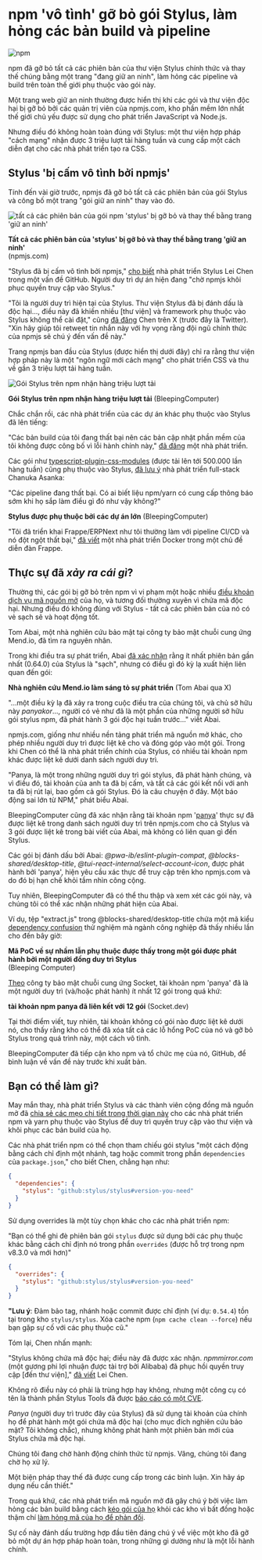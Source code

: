 # npm 'vô tình' gỡ bỏ gói Stylus, làm hỏng các bản build và pipeline

![npm](https://www.bleepstatic.com/content/hl-images/2022/07/05/NPM_logo_headpic.jpg)

npm đã gỡ bỏ tất cả các phiên bản của thư viện Stylus chính thức và thay thế chúng bằng một trang "đang giữ an ninh", làm hỏng các pipeline và build trên toàn thế giới phụ thuộc vào gói này.

Một trang web giữ an ninh thường được hiển thị khi các gói và thư viện độc hại bị gỡ bỏ bởi các quản trị viên của npmjs.com, kho phần mềm lớn nhất thế giới chủ yếu được sử dụng cho phát triển JavaScript và Node.js.

Nhưng điều đó không hoàn toàn đúng với Stylus: một thư viện hợp pháp "cách mạng" nhận được 3 triệu lượt tải hàng tuần và cung cấp một cách diễn đạt cho các nhà phát triển tạo ra CSS.

## Stylus 'bị cấm vô tình bởi npmjs'

Tính đến vài giờ trước, npmjs đã gỡ bỏ tất cả các phiên bản của gói Stylus và công bố một trang "gói giữ an ninh" thay vào đó.

![tất cả các phiên bản của gói npm 'stylus' bị gỡ bỏ và thay thế bằng trang 'giữ an ninh'](https://www.bleepstatic.com/images/news/u/1164866/2025/Jul/npm-stylus-ban/placeholder-stylus.jpg)

**Tất cả các phiên bản của 'stylus' bị gỡ bỏ và thay thế bằng trang 'giữ an ninh'**  
(npmjs.com)

"Stylus đã bị cấm vô tình bởi npmjs," [cho biết](https://github.com/stylus/stylus/issues/2938) nhà phát triển Stylus Lei Chen trong một vấn đề GitHub. Người duy trì dự án hiện đang "chờ npmjs khôi phục quyền truy cập vào Stylus."

"Tôi là người duy trì hiện tại của Stylus. Thư viện Stylus đã bị đánh dấu là độc hại..., điều này đã khiến nhiều \[thư viện\] và framework phụ thuộc vào Stylus không thể cài đặt," cũng [đã đăng](https://x.com/chenleidev/status/1947878300086624601) Chen trên X (trước đây là Twitter). "Xin hãy giúp tôi retweet tin nhắn này với hy vọng rằng đội ngũ chính thức của npmjs sẽ chú ý đến vấn đề này."

Trang npmjs ban đầu của Stylus (được hiển thị dưới đây) chỉ ra rằng thư viện hợp pháp này là một "ngôn ngữ mới cách mạng" cho phát triển CSS và thu về gần 3 triệu lượt tải hàng tuần.

![Gói Stylus trên npm nhận hàng triệu lượt tải](https://www.bleepstatic.com/images/news/u/1164866/2025/Jul/npm-stylus-ban/stylus-npm.jpg)

**Gói Stylus trên npm nhận hàng triệu lượt tải** (BleepingComputer)

Chắc chắn rồi, các nhà phát triển của các dự án khác phụ thuộc vào Stylus đã lên tiếng:

"Các bản build của tôi đang thất bại nên các bản cập nhật phần mềm của tôi không được công bố vì lỗi hành chính này," [đã đăng](https://x.com/i%5Fw%5Fh%5Fo/status/1947939151841538404) một nhà phát triển.

Các gói như [typescript-plugin-css-modules](https://www.npmjs.com/package/typescript-plugin-css-modules) (được tải lên tới 500.000 lần hàng tuần) cũng phụ thuộc vào Stylus, [đã lưu ý](http://x.com/Seniya%5FS/status/1947926005328347377) nhà phát triển full-stack Chanuka Asanka:

"Các pipeline đang thất bại. Có ai biết liệu npm/yarn có cung cấp thông báo sớm khi họ sắp làm điều gì đó như vậy không?"

**Stylus được phụ thuộc bởi các dự án lớn** (BleepingComputer)

"Tôi đã triển khai Frappe/ERPNext như tôi thường làm với pipeline CI/CD và nó đột ngột thất bại," [đã viết](https://discuss.frappe.io/t/stylus-malicious-npm-package-removed-but-present-in-frappe-fails-to-build-docker/150549) một nhà phát triển Docker trong một chủ đề diễn đàn Frappe.

## Thực sự đã _xảy ra cái gì_?

Thường thì, các gói bị gỡ bỏ trên npm vì vi phạm một hoặc nhiều [điều khoản dịch vụ mã nguồn mở](https://docs.npmjs.com/policies/open-source-terms) của họ, và tương đối thường xuyên vì chứa mã độc hại. Nhưng điều đó không đúng với Stylus - tất cả các phiên bản của nó có vẻ sạch sẽ và hoạt động tốt.

Tom Abai, một nhà nghiên cứu bảo mật tại công ty bảo mật chuỗi cung ứng Mend.io, đã tìm ra nguyên nhân.

Trong khi điều tra sự phát triển, Abai [đã xác nhận](https://x.com/abai%5Ftom/status/1947933649577341062) rằng ít nhất phiên bản gần nhất (0.64.0) của Stylus là "sạch", nhưng có điều gì đó kỳ lạ xuất hiện liên quan đến gói:

**Nhà nghiên cứu Mend.io làm sáng tỏ sự phát triển** (Tom Abai qua X)

"...một điều kỳ lạ đã xảy ra trong cuộc điều tra của chúng tôi, và chủ sở hữu này _panyakor_..., người có vẻ như đã là một phần của những người sở hữu gói stylus npm, đã phát hành 3 gói độc hại tuần trước..." viết Abai.

npmjs.com, giống như nhiều nền tảng phát triển mã nguồn mở khác, cho phép nhiều người duy trì được liệt kê cho và đóng góp vào một gói. Trong khi Chen có thể là nhà phát triển chính của Stylus, có nhiều tài khoản npm khác được liệt kê dưới danh sách người duy trì.

"Panya, là một trong những người duy trì gói stylus, đã phát hành chúng, và vì điều đó, tài khoản của anh ta đã bị cấm, và tất cả các gói kết nối với anh ta đã bị rút lại, bao gồm cả gói Stylus. Đó là câu chuyện ở đây. Một báo động sai lớn từ NPM," phát biểu Abai.

BleepingComputer cũng đã xác nhận rằng tài khoản npm '[panya](https://www.npmjs.com/~panya)' thực sự đã được liệt kê trong danh sách người duy trì trên npmjs.com cho cả Stylus và 3 gói được liệt kê trong bài viết của Abai, mà không có liên quan gì đến Stylus.

Các gói bị đánh dấu bởi Abai: _@pwa-ib/eslint-plugin-compat_, _@blocks-shared/desktop-title_, _@tui-react-internal/select-account-icon_, được phát hành bởi 'panya', hiện yêu cầu xác thực để truy cập trên kho npmjs.com và do đó bị hạn chế khỏi tầm nhìn công cộng.

Tuy nhiên, BleepingComputer đã có thể thu thập và xem xét các gói này, và chúng tôi có thể xác nhận những phát hiện của Abai.

Ví dụ, tệp "extract.js" trong @blocks-shared/desktop-title chứa một mã kiểu [dependency confusion](https://www.bleepingcomputer.com/tag/dependency-confusion/) thử nghiệm mà ngành công nghiệp đã thấy nhiều lần cho đến bây giờ:

**Mã PoC về sự nhầm lẫn phụ thuộc được thấy trong một gói được phát hành bởi một người đồng duy trì Stylus**  
(Bleeping Computer)

[Theo](https://socket.dev/npm/user/panya) công ty bảo mật chuỗi cung ứng Socket, tài khoản npm 'panya' đã là một người duy trì (và/hoặc phát hành) ít nhất 12 gói trong quá khứ:

**tài khoản npm panya đã liên kết với 12 gói** (Socket.dev)

Tại thời điểm viết, tuy nhiên, tài khoản không có gói nào được liệt kê dưới nó, cho thấy rằng kho có thể đã xóa tất cả các lỗ hổng PoC của nó và gỡ bỏ Stylus trong quá trình này, một cách vô tình.

BleepingComputer đã tiếp cận kho npm và tổ chức mẹ của nó, GitHub, để bình luận về vấn đề này trước khi xuất bản.

## Bạn có thể làm gì?

May mắn thay, nhà phát triển Stylus và các thành viên cộng đồng mã nguồn mở đã [chia sẻ các mẹo chi tiết trong thời gian này](https://github.com/stylus/stylus/issues/2938) cho các nhà phát triển npm và yarn phụ thuộc vào Stylus để duy trì quyền truy cập vào thư viện và khôi phục các bản build của họ.

Các nhà phát triển npm có thể chọn tham chiếu gói stylus "một cách động bằng cách chỉ định một nhánh, tag hoặc commit trong phần `dependencies` của `package.json`," cho biết Chen, chẳng hạn như:

```json
{
  "dependencies": {
    "stylus": "github:stylus/stylus#version-you-need"
  }
}
```

Sử dụng overrides là một tùy chọn khác cho các nhà phát triển npm:

"Bạn có thể ghi đè phiên bản gói `stylus` được sử dụng bởi các phụ thuộc khác bằng cách chỉ định nó trong phần `overrides` (được hỗ trợ trong npm v8.3.0 và mới hơn)"

```json
{
  "overrides": {
    "stylus": "github:stylus/stylus#version-you-need"
  }
}
```

**"Lưu ý**: Đảm bảo tag, nhánh hoặc commit được chỉ định (ví dụ: `0.54.4`) tồn tại trong kho `stylus/stylus`. Xóa cache npm (`npm cache clean --force`) nếu bạn gặp sự cố với các phụ thuộc cũ."

Tóm lại, Chen nhấn mạnh:

"Stylus không chứa mã độc hại; điều này đã được xác nhận. _npmmirror.com_ (một gương phi lợi nhuận được tài trợ bởi Alibaba) đã phục hồi quyền truy cập \[đến thư viện\]," [đã viết](https://github.com/stylus/stylus/issues/2938#issue-3254793141) Lei Chen.  
  
Không rõ điều này có phải là trùng hợp hay không, nhưng một công cụ có tên là thành phần Stylus Tools đã được [báo cáo có một CVE](https://nvd.nist.gov/vuln/detail/CVE-2025-6044).  
  
_Panya_ (người duy trì trước đây của Stylus) đã sử dụng tài khoản của chính họ để phát hành một gói chứa mã độc hại (cho mục đích nghiên cứu bảo mật? Tôi không chắc), nhưng không phát hành một phiên bản mới của Stylus chứa mã độc hại.  
  
Chúng tôi đang chờ hành động chính thức từ npmjs. Vâng, chúng tôi đang chờ họ xử lý.  
  
Một biện pháp thay thế đã được cung cấp trong các bình luận. Xin hãy áp dụng nếu cần thiết."

Trong quá khứ, các nhà phát triển mã nguồn mở đã gây chú ý bởi việc làm hỏng các bản build bằng cách [kéo gói của họ](https://qz.com/646467/how-one-programmer-broke-the-internet-by-deleting-a-tiny-piece-of-code) khỏi các kho vì bất đồng hoặc thậm chí [làm hỏng mã của họ để phản đối](https://www.bleepingcomputer.com/news/security/dev-corrupts-npm-libs-colors-and-faker-breaking-thousands-of-apps/).

Sự cố này đánh dấu trường hợp đầu tiên đáng chú ý về việc một kho đã gỡ bỏ một dự án hợp pháp hoàn toàn, trong những gì dường như là một lỗi hành chính.